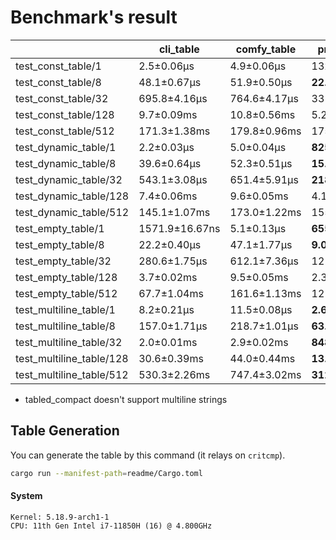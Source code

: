 # Benchmark's result


|                          | cli_table      | comfy_table  | prettytable_rs    | term_table    | tabled           | tabled_color    | tabled_compact     | tabled_iter        |
|--------------------------|----------------|--------------|-------------------|---------------|------------------|-----------------|--------------------|--------------------|
| test_const_table/1       | 2.5±0.06µs     | 4.9±0.06µs   | 1326.4±24.28ns    | 4.7±0.06µs    | 1527.2±59.52ns   | 1518.3±14.38ns  | **1310.7±16.20ns** | 2.2±0.03µs         |
| test_const_table/8       | 48.1±0.67µs    | 51.9±0.50µs  | **22.9±0.22µs**   | 101.2±1.59µs  | 23.6±0.50µs      | 23.7±0.58µs     | 23.8±0.42µs        | 37.6±0.35µs        |
| test_const_table/32      | 695.8±4.16µs   | 764.6±4.17µs | 331.9±2.90µs      | 1200.9±7.36µs | **272.9±1.69µs** | 273.6±1.76µs    | 318.1±3.36µs       | 510.5±6.14µs       |
| test_const_table/128     | 9.7±0.09ms     | 10.8±0.56ms  | 5.2±0.02ms        | 18.1±0.07ms   | 4.5±0.03ms       | **4.3±0.02ms**  | 4.6±0.02ms         | 7.2±0.27ms         |
| test_const_table/512     | 171.3±1.38ms   | 179.8±0.96ms | 175.1±2.26ms      | 282.9±1.61ms  | 66.8±0.67ms      | **65.0±0.51ms** | 76.2±0.76ms        | 121.4±0.89ms       |
| test_dynamic_table/1     | 2.2±0.03µs     | 5.0±0.04µs   | **825.4±12.90ns** | 2.7±0.02µs    | 1270.9±19.56ns   | 1272.8±18.33ns  | 921.5±14.97ns      | 1883.3±18.17ns     |
| test_dynamic_table/8     | 39.6±0.64µs    | 52.3±0.51µs  | **15.9±0.24µs**   | 57.8±0.54µs   | 19.0±0.35µs      | 18.9±0.31µs     | 16.9±0.27µs        | 31.9±0.24µs        |
| test_dynamic_table/32    | 543.1±3.08µs   | 651.4±5.91µs | **218.7±1.47µs**  | 873.1±6.74µs  | 239.6±5.23µs     | 252.3±1.49µs    | 256.4±8.01µs       | 430.0±1.92µs       |
| test_dynamic_table/128   | 7.4±0.06ms     | 9.6±0.05ms   | 4.1±0.69ms        | 14.0±0.07ms   | 3.9±0.03ms       | **3.7±0.01ms**  | 4.1±0.01ms         | 7.2±0.08ms         |
| test_dynamic_table/512   | 145.1±1.07ms   | 173.0±1.22ms | 155.4±2.51ms      | 258.6±2.32ms  | 60.0±0.50ms      | **58.9±0.56ms** | 66.4±1.78ms        | 111.8±4.54ms       |
| test_empty_table/1       | 1571.9±16.67ns | 5.1±0.13µs   | **655.0±5.90ns**  | 2.2±0.01µs    | 998.7±61.50ns    | 1025.9±30.54ns  | 694.9±8.84ns       | 1252.4±5.66ns      |
| test_empty_table/8       | 22.2±0.40µs    | 47.1±1.77µs  | **9.0±0.04µs**    | 46.2±1.45µs   | 10.8±0.08µs      | 10.6±0.20µs     | 9.9±0.58µs         | 11.1±0.07µs        |
| test_empty_table/32      | 280.6±1.75µs   | 612.1±7.36µs | 121.3±1.34µs      | 632.1±2.94µs  | **118.4±0.50µs** | 121.2±0.55µs    | 126.6±8.45µs       | 120.8±1.52µs       |
| test_empty_table/128     | 3.7±0.02ms     | 9.5±0.05ms   | 2.3±0.36ms        | 8.6±0.04ms    | 1697.3±12.78µs   | 1708.6±8.88µs   | 1798.5±4.14µs      | **1653.1±10.08µs** |
| test_empty_table/512     | 67.7±1.04ms    | 161.6±1.13ms | 121.2±1.99ms      | 143.6±0.71ms  | 29.0±0.28ms      | 27.7±0.20ms     | 29.2±0.20ms        | **26.8±0.22ms**    |
| test_multiline_table/1   | 8.2±0.21µs     | 11.5±0.08µs  | **2.6±0.02µs**    | 10.5±0.05µs   | 4.6±0.05µs       | 4.8±0.04µs      | *2.2±0.02µs*       | 8.4±0.03µs         |
| test_multiline_table/8   | 157.0±1.71µs   | 218.7±1.01µs | **63.2±0.42µs**   | 307.3±10.20µs | 120.7±1.07µs     | 120.3±1.19µs    | *52.5±0.40µs*      | 216.6±1.91µs       |
| test_multiline_table/32  | 2.0±0.01ms     | 2.9±0.02ms   | **848.1±4.60µs**  | 4.3±0.42ms    | 1555.6±14.21µs   | 1555.3±48.26µs  | *729.2±16.41µs*    | 3.3±0.06ms         |
| test_multiline_table/128 | 30.6±0.39ms    | 44.0±0.44ms  | **13.0±0.10ms**   | 63.6±0.30ms   | 23.1±0.12ms      | 23.1±0.19ms     | *11.1±0.23ms*      | 47.3±0.18ms        |
| test_multiline_table/512 | 530.3±2.26ms   | 747.4±3.02ms | **312.2±2.49ms**  | 1028.6±3.51ms | 393.1±2.53ms     | 400.8±1.76ms    | *181.2±2.83ms*     | 797.4±3.43ms       |

* tabled_compact doesn't support multiline strings

## Table Generation

You can generate the table by this command (it relays on `critcmp`).

```bash
cargo run --manifest-path=readme/Cargo.toml
```

#### System

```
Kernel: 5.18.9-arch1-1 
CPU: 11th Gen Intel i7-11850H (16) @ 4.800GHz
```
